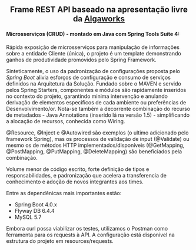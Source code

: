 
<h2 align="center">
	Frame REST API baseado na apresentação livre da <a href="http://www.algaworks.com">Algaworks</a>
</h2>


#### Microsserviços (CRUD) -  montado em Java com Spring Tools Suite 4:
  Rápida exposição de microsserviços para manipulação de informações sobre a entidade Cliente (única), o projeto é um template demonstrando ganhos de produtividade promovidos pelo Spring Framework. 
  
  Sinteticamente, o uso da padronização de configurações proposta pelo *Spring Boot* alivia esforços de configuração e consumo de serviços definidos na Arquitetura da Solução. 
  Fundado sobre o MAVEN e servido pelos Spring Starters, componentes e módulos são rapidamente inseridos no contexto do projeto, garantindo minima intervenção e anulando  derivação de elementos específicos de cada ambiente ou preferências de Desenvolvimento/or. Nota-se também a decorrente combinação do recurso de metadados - Java Annotations (inserido lá na versão 1.5) - simplificando a alocação de recursos, conhecida como Wiring. 
  
  @Resource, @Inject e @Autowired são exemplos (o ultimo adicionado pelo framework Spring), mas os processos de validação de input (@Validate) ou mesmo os de métodos HTTP implementados/disponíveis (@GetMapping, @PostMapping, @PutMapping, @DeleteMapping) são beneficiados pela combinação. 
  
  Volume menor de código escrito, forte definição de tipos e responsabilidades, e padronização que acelera a transferencia de conhecimento e adoção de novos integrantes aos times. 
  
Entre as dependênicas mais importantes estão: 
  - Spring Boot 4.0.x
  - Flyway DB 6.4.4
  - MySQL 5.7

Embora curl possa viabilizar os testes, utilizamos o Postman como ferramenta para os requests à API.
A configuração está disponivel na estrutura do projeto em resources/requests.


